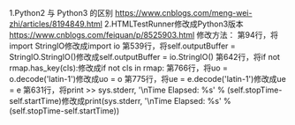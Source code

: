 1.Python2 与 Python3 的区别 https://www.cnblogs.com/meng-wei-zhi/articles/8194849.html
2.HTMLTestRunner修改成Python3版本 https://www.cnblogs.com/feiquan/p/8525903.html
  修改方法：
  第94行，将import StringIO修改成import io
  第539行，将self.outputBuffer = StringIO.StringIO()修改成self.outputBuffer = io.StringIO()
  第642行，将if not rmap.has_key(cls):修改成if not cls in rmap:
  第766行，将uo = o.decode('latin-1')修改成uo = o
  第775行，将ue = e.decode('latin-1')修改成ue = e
  第631行，将print >> sys.stderr, '\nTime Elapsed: %s' % (self.stopTime-self.startTime)修改成print(sys.stderr, '\nTime Elapsed: %s' % (self.stopTime-self.startTime))
